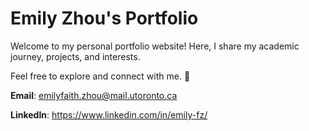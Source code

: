 # Emily Zhou's Portfolio
Welcome to my personal portfolio website! Here, I share my academic journey, projects, and interests. <break>

Feel free to explore and connect with me. 🌟 <break>

**Email**: emilyfaith.zhou@mail.utoronto.ca <break>

**LinkedIn**: https://www.linkedin.com/in/emily-fz/ <break>
